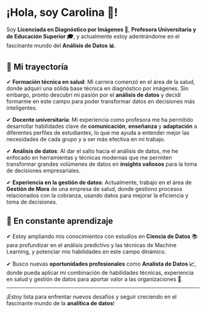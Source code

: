 # ¡Hola, soy Carolina 👋!

Soy **Licenciada en Diagnóstico por Imágenes 🩻**, **Profesora Universitaria y de Educación Superior 🎓**, y actualmente estoy adentrándome en el fascinante mundo del **Análisis de Datos 📊**.

## 🚀 Mi trayectoría

✔ **Formación técnica en salud**: Mi carrera comenzó en el área de la salud, donde adquirí una sólida base técnica en diagnóstico por imágenes. Sin embargo, pronto descubrí mi pasión por el **análisis de datos** y decidí formarme en este campo para poder transformar datos en decisiones más inteligentes.

✔ **Docente universitaria**: Mi experiencia como profesora me ha permitido desarrollar habilidades clave de **comunicación**, **enseñanza** y **adaptación** a diferentes perfiles de estudiantes, lo que me ayuda a entender mejor las necesidades de cada grupo y a ser más efectiva en mi trabajo.

✔ **Análisis de datos**: Al dar el salto hacia el análisis de datos, me he enfocado en herramientas y técnicas modernas que me permiten transformar grandes volúmenes de datos en **insights valiosos** para la toma de decisiones empresariales.

✔ **Experiencia en la gestión de datos**: Actualmente, trabajo en el área de **Gestión de Mora** de una empresa de salud, donde gestiono procesos relacionados con la cobranza, usando datos para mejorar la eficiencia y toma de decisiones.

## 🌱 En constante aprendizaje

✔ Estoy ampliando mis conocimientos con estudios en **Ciencia de Datos** 📚 para profundizar en el análisis predictivo y las técnicas de Machine Learning, y potenciar mis habilidades en este campo dinámico.

✔ Busco nuevas **oportunidades profesionales** como **Analista de Datos 📈**, donde pueda aplicar mi combinación de habilidades técnicas, experiencia en salud y gestión de datos para aportar valor a las organizaciones 🚀.

---

¡Estoy lista para enfrentar nuevos desafíos y seguir creciendo en el fascinante mundo de la **analítica de datos**!  
